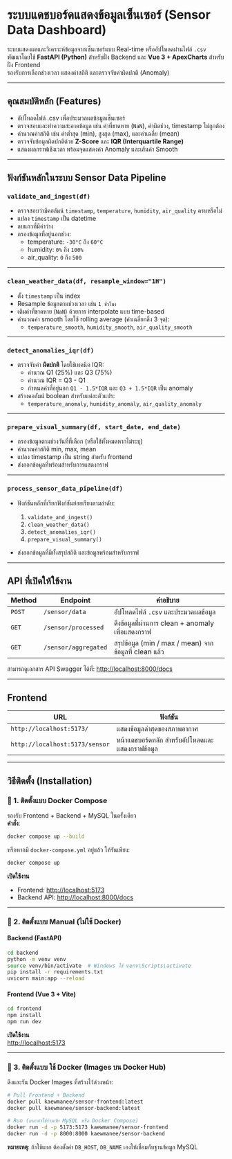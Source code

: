 # ระบบแดชบอร์ดแสดงข้อมูลเซ็นเซอร์ (Sensor Data Dashboard)

ระบบแสดงผลและวิเคราะห์ข้อมูลจากเซ็นเซอร์แบบ Real-time หรืออัปโหลดผ่านไฟล์ `.csv`  
พัฒนาโดยใช้ **FastAPI (Python)** สำหรับฝั่ง Backend และ **Vue 3 + ApexCharts** สำหรับฝั่ง Frontend  
รองรับการเลือกช่วงเวลา แสดงค่าสถิติ และตรวจจับค่าผิดปกติ (Anomaly)

---

## คุณสมบัติหลัก (Features)

-  อัปโหลดไฟล์ .csv เพื่อประมวลผลข้อมูลเซ็นเซอร์
-  ตรวจสอบและทำความสะอาดข้อมูล เช่น ค่าที่ขาดหาย (`NaN`), ค่าผิดช่วง, timestamp ไม่ถูกต้อง
-  คำนวณค่าสถิติ เช่น ค่าต่ำสุด (min), สูงสุด (max), และค่าเฉลี่ย (mean)
-  ตรวจจับข้อมูลผิดปกติด้วย **Z-Score** และ **IQR (Interquartile Range)**
-  แสดงผลกราฟเชิงเวลา พร้อมจุดแสดงค่า Anomaly และเส้นค่า Smooth

---

##  ฟังก์ชันหลักในระบบ Sensor Data Pipeline

###  `validate_and_ingest(df)`
- ตรวจสอบว่ามีคอลัมน์ `timestamp`, `temperature`, `humidity`, `air_quality` ครบหรือไม่
- แปลง `timestamp` เป็น datetime
- ลบแถวที่มีค่าว่าง
- กรองข้อมูลที่อยู่นอกช่วง:
  - temperature: `-30°C` ถึง `60°C`
  - humidity: `0%` ถึง `100%`
  - air_quality: `0` ถึง `500`

---

###  `clean_weather_data(df, resample_window="1H")`
- ตั้ง `timestamp` เป็น index
- Resample ข้อมูลตามช่วงเวลา เช่น `1 ชั่วโมง`
- เติมค่าที่ขาดหาย (`NaN`) ด้วยการ interpolate แบบ time-based
- คำนวณค่า smooth โดยใช้ rolling average (ค่าเฉลี่ยกลิ้ง 3 จุด):
  - `temperature_smooth`, `humidity_smooth`, `air_quality_smooth`

---

###  `detect_anomalies_iqr(df)`
- ตรวจจับค่า **ผิดปกติ** โดยใช้เทคนิค IQR:
  - คำนวณ Q1 (25%) และ Q3 (75%)
  - คำนวณ IQR = Q3 - Q1
  - กำหนดค่าที่อยู่นอก `Q1 - 1.5*IQR` และ `Q3 + 1.5*IQR` เป็น anomaly
- สร้างคอลัมน์ boolean สำหรับแต่ละตัวแปร:
  - `temperature_anomaly`, `humidity_anomaly`, `air_quality_anomaly`

---

###  `prepare_visual_summary(df, start_date, end_date)`
- กรองข้อมูลตามช่วงวันที่ที่เลือก (หรือใช้ทั้งหมดหากไม่ระบุ)
- คำนวณค่าสถิติ min, max, mean
- แปลง timestamp เป็น string สำหรับ frontend
- ส่งออกข้อมูลที่พร้อมสำหรับการแสดงกราฟ

---

###  `process_sensor_data_pipeline(df)`
- ฟังก์ชันหลักที่เรียกฟังก์ชันย่อยเรียงตามลำดับ:
  1. `validate_and_ingest()`
  2. `clean_weather_data()`
  3. `detect_anomalies_iqr()`
  4. `prepare_visual_summary()`

- ส่งออกข้อมูลที่มีทั้งสรุปสถิติ และข้อมูลพร้อมสำหรับกราฟ

---

##  API ที่เปิดให้ใช้งาน

| Method | Endpoint | คำอธิบาย |
|--------|----------|-----------|
| `POST` | `/sensor/data` | อัปโหลดไฟล์ `.csv` และประมวลผลข้อมูล |
| `GET`  | `/sensor/processed` | ดึงข้อมูลที่ผ่านการ clean + anomaly เพื่อแสดงกราฟ |
| `GET`  | `/sensor/aggregated` | สรุปข้อมูล (min / max / mean) จากข้อมูลที่ clean แล้ว |

สามารถดูเอกสาร API Swagger ได้ที่: [http://localhost:8000/docs](http://localhost:8000/docs)

---

##  Frontend

| URL | ฟังก์ชัน |
|-----|----------|
| `http://localhost:5173/` | แสดงข้อมูลล่าสุดของสภาพอากาศ |
| `http://localhost:5173/sensor` | หน้าแดชบอร์ดหลัก สำหรับอัปโหลดและแสดงกราฟข้อมูล |

---

## วิธีติดตั้ง (Installation)

### 🔹 1. ติดตั้งแบบ **Docker Compose** 

 รองรับ Frontend + Backend + MySQL ในครั้งเดียว  
 **คำสั่ง**:
```bash
docker compose up --build
```

หรือหากมี `docker-compose.yml` อยู่แล้ว ให้รันเพียง:
```bash
docker compose up
```

 **เปิดใช้งาน**  
- Frontend: [http://localhost:5173](http://localhost:5173)  
- Backend API: [http://localhost:8000/docs](http://localhost:8000/docs)

---

### 🔹 2. ติดตั้งแบบ **Manual** (ไม่ใช้ Docker)

####  Backend (FastAPI)
```bash
cd backend
python -m venv venv
source venv/bin/activate  # Windows ใช้ venv\Scripts\activate
pip install -r requirements.txt
uvicorn main:app --reload
```

####  Frontend (Vue 3 + Vite)
```bash
cd frontend
npm install
npm run dev
```

 **เปิดใช้งาน**  
[http://localhost:5173](http://localhost:5173)

---

### 🔹 3. ติดตั้งแบบ **ใช้ Docker (Images บน Docker Hub)**

 ดึงและรัน Docker Images ที่สร้างไว้ล่วงหน้า:
```bash
# Pull Frontend + Backend
docker pull kaewmanee/sensor-frontend:latest
docker pull kaewmanee/sensor-backend:latest

# Run (แนะนำใช้ร่วมกับ MySQL หรือ Docker Compose)
docker run -d -p 5173:5173 kaewmanee/sensor-frontend
docker run -d -p 8000:8000 kaewmanee/sensor-backend
```

 **หมายเหตุ**: ถ้าใช้แยก ต้องตั้งค่า `DB_HOST`, `DB_NAME` เองให้เชื่อมกับฐานข้อมูล MySQL